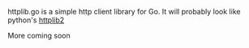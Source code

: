 httplib.go is a simple http client library for Go. It will probably look like python's [httplib2](http://code.google.com/p/httplib2/wiki/Examples)

More coming soon
